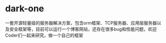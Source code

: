 # dark-one
一套开源轻量级的服务器解决方案，包含orm框架、TCP服务器、应用层服务器以及安全框架等，目前可以运行一个博客网站，还存在很多bug和性能问题，欢迎Coder们一起来研究，做一个自己的框架
